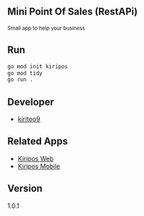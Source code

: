 ## Mini Point Of Sales (RestAPi)
<small>Small app to help your business</small>

## Run
```bash
go mod init kiripos
go mod tidy
go run .
```

## Developer
<ul>
    <li><a href="https://github.com/kiritoo9">kiritoo9</a></li>
</ul>

## Related Apps
<ul>
    <li><a href="#">Kiripos Web</a></li>
    <li><a href="#">Kiripos Mobile</a></li>
</ul>


## Version
1.0.1